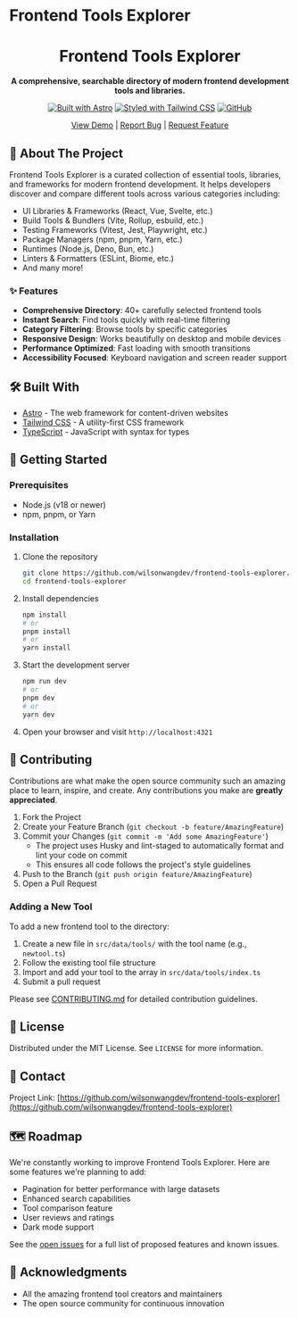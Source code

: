 # Frontend Tools Explorer

<div align="center">

# Frontend Tools Explorer

**A comprehensive, searchable directory of modern frontend development tools and libraries.**

[![Built with Astro](https://astro.badg.es/v2/built-with-astro/small.svg)](https://astro.build)
[![Styled with Tailwind CSS](https://img.shields.io/badge/Styled%20with-Tailwind%20CSS-06B6D4?logo=tailwindcss&logoColor=white)](https://tailwindcss.com)
[![GitHub](https://img.shields.io/github/license/wilsonwangdev/frontend-tools-explorer?color=blue)](https://github.com/wilsonwangdev/frontend-tools-explorer/blob/main/LICENSE)

[View Demo](https://frontend-tools-explorer.vercel.app) | [Report Bug](https://github.com/wilsonwangdev/frontend-tools-explorer/issues) | [Request Feature](https://github.com/wilsonwangdev/frontend-tools-explorer/pulls)

</div>

## 🚀 About The Project

Frontend Tools Explorer is a curated collection of essential tools, libraries, and frameworks for modern frontend development. It helps developers discover and compare different tools across various categories including:

- UI Libraries & Frameworks (React, Vue, Svelte, etc.)
- Build Tools & Bundlers (Vite, Rollup, esbuild, etc.)
- Testing Frameworks (Vitest, Jest, Playwright, etc.)
- Package Managers (npm, pnpm, Yarn, etc.)
- Runtimes (Node.js, Deno, Bun, etc.)
- Linters & Formatters (ESLint, Biome, etc.)
- And many more!

### ✨ Features

- **Comprehensive Directory**: 40+ carefully selected frontend tools
- **Instant Search**: Find tools quickly with real-time filtering
- **Category Filtering**: Browse tools by specific categories
- **Responsive Design**: Works beautifully on desktop and mobile devices
- **Performance Optimized**: Fast loading with smooth transitions
- **Accessibility Focused**: Keyboard navigation and screen reader support

## 🛠️ Built With

- [Astro](https://astro.build/) - The web framework for content-driven websites
- [Tailwind CSS](https://tailwindcss.com/) - A utility-first CSS framework
- [TypeScript](https://www.typescriptlang.org/) - JavaScript with syntax for types

## 🏁 Getting Started

### Prerequisites

- Node.js (v18 or newer)
- npm, pnpm, or Yarn

### Installation

1. Clone the repository

   ```sh
   git clone https://github.com/wilsonwangdev/frontend-tools-explorer.git
   cd frontend-tools-explorer
   ```

2. Install dependencies

   ```sh
   npm install
   # or
   pnpm install
   # or
   yarn install
   ```

3. Start the development server

   ```sh
   npm run dev
   # or
   pnpm dev
   # or
   yarn dev
   ```

4. Open your browser and visit `http://localhost:4321`

## 🤝 Contributing

Contributions are what make the open source community such an amazing place to learn, inspire, and create. Any contributions you make are **greatly appreciated**.

1. Fork the Project
2. Create your Feature Branch (`git checkout -b feature/AmazingFeature`)
3. Commit your Changes (`git commit -m 'Add some AmazingFeature'`)
   - The project uses Husky and lint-staged to automatically format and lint your code on commit
   - This ensures all code follows the project's style guidelines
4. Push to the Branch (`git push origin feature/AmazingFeature`)
5. Open a Pull Request

### Adding a New Tool

To add a new frontend tool to the directory:

1. Create a new file in `src/data/tools/` with the tool name (e.g., `newtool.ts`)
2. Follow the existing tool file structure
3. Import and add your tool to the array in `src/data/tools/index.ts`
4. Submit a pull request

Please see [CONTRIBUTING.md](CONTRIBUTING.md) for detailed contribution guidelines.

## 📝 License

Distributed under the MIT License. See `LICENSE` for more information.

## 📧 Contact

Project Link: [https://github.com/wilsonwangdev/frontend-tools-explorer](https://github.com/wilsonwangdev/frontend-tools-explorer)

## 🗺️ Roadmap

We're constantly working to improve Frontend Tools Explorer. Here are some features we're planning to add:

- Pagination for better performance with large datasets
- Enhanced search capabilities
- Tool comparison feature
- User reviews and ratings
- Dark mode support

See the [open issues](https://github.com/wilsonwangdev/frontend-tools-explorer/issues) for a full list of proposed features and known issues.

## 🙏 Acknowledgments

- All the amazing frontend tool creators and maintainers
- The open source community for continuous innovation
